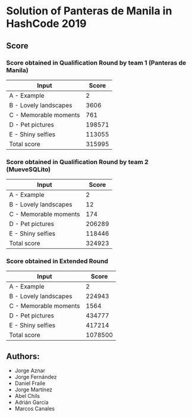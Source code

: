 # Solution of Panteras de Manila in HashCode 2019

## Score

### Score obtained in Qualification Round by team 1 (Panteras de Manila)

| Input | Score |
| --- | --- |
| A - Example            | 2      |
| B - Lovely landscapes  | 3606   |
| C - Memorable moments  | 761    |
| D - Pet pictures       | 198571 |
| E - Shiny selfies      | 113055 |
| Total score            | 315995 |

### Score obtained in Qualification Round by team 2 (MueveSQLito)

| Input | Score |
| --- | --- |
| A - Example            | 2      |
| B - Lovely landscapes  | 12     |
| C - Memorable moments  | 174    |
| D - Pet pictures       | 206289 |
| E - Shiny selfies      | 118446 |
| Total score            | 324923 |

### Score obtained in Extended Round

| Input | Score |
| --- | --- |
| A - Example            | 2       |
| B - Lovely landscapes  | 224943  |
| C - Memorable moments  | 1564    |
| D - Pet pictures       | 434777  | 
| E - Shiny selfies      | 417214  |
| Total score            | 1078500 |

## Authors:
* Jorge Aznar
* Jorge Fernández
* Daniel Fraile
* Jorge Martínez
* Abel Chils
* Adrián García
* Marcos Canales